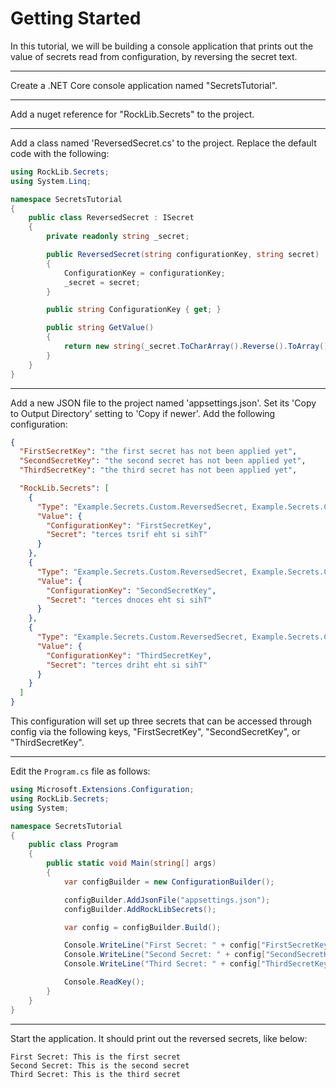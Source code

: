 # Getting Started

In this tutorial, we will be building a console application that prints out the value of secrets read from configuration, by reversing the secret text.

---

Create a .NET Core console application named "SecretsTutorial".

---

Add a nuget reference for "RockLib.Secrets" to the project.

---

Add a class named 'ReversedSecret.cs' to the project. Replace the default code with the following:

```c#
using RockLib.Secrets;
using System.Linq;

namespace SecretsTutorial
{
    public class ReversedSecret : ISecret
    {
        private readonly string _secret;

        public ReversedSecret(string configurationKey, string secret)
        {
            ConfigurationKey = configurationKey;
            _secret = secret;
        }

        public string ConfigurationKey { get; }

        public string GetValue()
        {
            return new string(_secret.ToCharArray().Reverse().ToArray());
        }
    }
}
```
---

Add a new JSON file to the project named 'appsettings.json'. Set its 'Copy to Output Directory' setting to 'Copy if newer'. Add the following configuration:

```json
{
  "FirstSecretKey": "the first secret has not been applied yet",
  "SecondSecretKey": "the second secret has not been applied yet",
  "ThirdSecretKey": "the third secret has not been applied yet",

  "RockLib.Secrets": [
    {
      "Type": "Example.Secrets.Custom.ReversedSecret, Example.Secrets.Custom",
      "Value": {
        "ConfigurationKey": "FirstSecretKey",
        "Secret": "terces tsrif eht si sihT"
      }
    },
    {
      "Type": "Example.Secrets.Custom.ReversedSecret, Example.Secrets.Custom",
      "Value": {
        "ConfigurationKey": "SecondSecretKey",
        "Secret": "terces dnoces eht si sihT"
      }
    },
    {
      "Type": "Example.Secrets.Custom.ReversedSecret, Example.Secrets.Custom",
      "Value": {
        "ConfigurationKey": "ThirdSecretKey",
        "Secret": "terces driht eht si sihT"
      }
    }
  ]
}
```

This configuration will set up three secrets that can be accessed through config via the following keys, "FirstSecretKey", "SecondSecretKey", or "ThirdSecretKey".

---

Edit the `Program.cs` file as follows:

```c#
using Microsoft.Extensions.Configuration;
using RockLib.Secrets;
using System;

namespace SecretsTutorial
{
    public class Program
    {
        public static void Main(string[] args)
        {
            var configBuilder = new ConfigurationBuilder();

            configBuilder.AddJsonFile("appsettings.json");
            configBuilder.AddRockLibSecrets();

            var config = configBuilder.Build();

            Console.WriteLine("First Secret: " + config["FirstSecretKey"]);
            Console.WriteLine("Second Secret: " + config["SecondSecretKey"]);
            Console.WriteLine("Third Secret: " + config["ThirdSecretKey"]);

            Console.ReadKey();
        }
    }
}
```

---

Start the application. It should print out the reversed secrets, like below:

```
First Secret: This is the first secret
Second Secret: This is the second secret
Third Secret: This is the third secret
```
